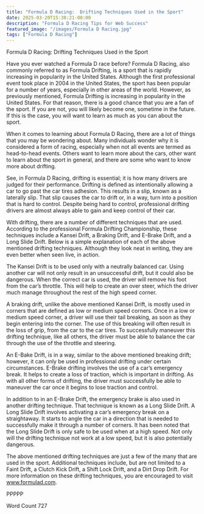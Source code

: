 ```yaml
---
title: "Formula D Racing:  Drifting Techniques Used in the Sport"
date: 2025-03-20T15:38:21-08:00
description: "Formula D Racing Tips for Web Success"
featured_image: "/images/Formula D Racing.jpg"
tags: ["Formula D Racing"]
---
```


Formula D Racing:  Drifting Techniques Used in the Sport

Have you ever watched a Formula D race before?  Formula D Racing, also commonly referred to as Formula Drifting, is a sport that is rapidly increasing in popularity in the United States.  Although the first professional event took place in 2004 in the United States, the sport has been popular for a number of years, especially in other areas of the world.  However, as previously mentioned, Formula Drifting is increasing in popularity in the United States. For that reason, there is a good chance that you are a fan of the sport.  If you are not, you will likely become one, sometime in the future.  If this is the case, you will want to learn as much as you can about the sport.

When it comes to learning about Formula D Racing, there are a lot of things that you may be wondering about.  Many individuals wonder why it is considered a form of racing, especially when not all events are termed as head-to-head events.  Others want to learn more about the cars, other want to learn about the sport in general, and there are some who want to know more about drifting. 

See, in Formula D Racing, drifting is essential; it is how many drivers are judged for their performance.  Drifting is defined as intentionally allowing a car to go past the car tires adhesion.  This results in a slip, known as a laterally slip. That slip causes the car to drift or, in a way, turn into a position that is hard to control.  Despite being hard to control, professional drifting drivers are almost always able to gain and keep control of their car.  

With drifting, there are a number of different techniques that are used.  According to the professional Formula Drifting Championship, these techniques include a Kansei Drift, a Braking Drift, and E-Brake Drift, and a Long Slide Drift.  Below is a simple explanation of each of the above mentioned drifting techniques. Although they look neat in writing, they are even better when seen live, in action.  

The Kansei Drift is to be used only with a neutrally balanced car.  Using another car will not only result in an unsuccessful drift, but it could also be dangerous.  When the correct car is used, the driver will remove his foot from the car’s throttle.  This will help to create an over steer, which the driver much manage throughout the rest of the high speed corner.  

A braking drift, unlike the above mentioned Kansei Drift, is mostly used in corners that are defined as low or medium speed corners.  Once in a low or medium speed corner, a driver will use their tail breaking, as soon as they begin entering into the corner. The use of this breaking will often result in the loss of grip, from the car to the car tires. To successfully maneuver this drifting technique, like all others, the driver must be able to balance the car through the use of the throttle and steering.

An E-Bake Drift, is in a way, similar to the above mentioned breaking drift; however, it can only be used in professional drifting under certain circumstances.  E-Brake drifting involves the use of a car’s emergency break.  It helps to create a loss of traction, which is important in drifting.  As with all other forms of drifting, the driver must successfully be able to maneuver the car once it begins to lose traction and control.

In addition to in an E-Brake Drift, the emergency brake is also used in another drifting technique.  That technique is known as a Long Slide Drift.  A Long Slide Drift involves activating a car’s emergency break on a straightaway.  It starts to angle the car in a direction that is needed to successfully make it through a number of corners.  It has been noted that the Long Slide Drift is only safe to be used when at a high speed.  Not only will the drifting technique not work at a low speed, but it is also potentially dangerous.  

The above mentioned drifting techniques are just a few of the many that are used in the sport.  Additional techniques include, but are not limited to a Faint Drift, a Clutch Kick Drift, a Shift Lock Drift, and a Dirt Drop Drift.  For more information on these drifting techniques, you are encouraged to visit www.formulad.com.
 
PPPPP

Word Count 727

